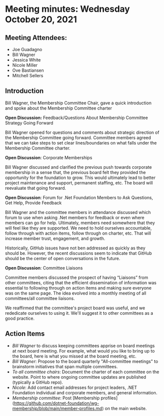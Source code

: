 # Meeting minutes: Wednesday October 20, 2021

## Meeting Attendees:

- Joe Guadagno
- Bill Wagner
- Jessica White
- Nicole Miller
- Ove Bastiansen
- Mitchell Sellers

## Introduction

Bill Wagner, the Membership Committee Chair, gave a quick introduction and spoke about the Membership Committee charter
  
**Open Discussion:** Feedback/Questions About Membership Committee Strategy Going Forward

Bill Wagner opened for questions and comments about strategic direction of the Membership Committee going forward. Committee members agreed that we can take steps to set clear lines/boundaries on what falls under the Membership Committee charter.

**Open Discussion**: Corporate Memberships

Bill Wagner discussed and clarified the previous push towards corporate membership in a sense that, the previous board felt they provided the opportunity for the foundation to grow. This would ultimately lead to better project maintenance and support, permanent staffing, etc. The board will reevaluate that going forward.

**Open Discussion**: Forum for .Net Foundation Members to Ask Questions, Get Help, Provide Feedback

Bill Wagner and the committee members in attendance discussed which forum to use when asking .Net members for feedback or even where members can go for help. Ultimately, members need somewhere that they will feel like they are supported. We need to hold ourselves accountable, follow through with action items, follow through on charter, etc. That will increase member trust, engagement, and growth.

Historically, GitHub issues have not ben addressed as quickly as they should be. However, the recent discussions seem to indicate that GitHub should be the center of open conversations in the future.
  
**Open Discussion**: Committee Liaisons

Committee members discussed the prospect of having “Liaisons” from other committees, citing that the efficient dissemination of information was essential to following through on action items and making sure everyone was on the same page. The idea evolved into a monthly meeting of all committees/all committee liaisons.

We reaffirmed that the committee's project board was useful, and we rededicate ourselves to using it. We'll suggest it to other committees as a good practice.

## Action Items

- *Bill Wagner* to discuss keeping committees apprise on board meetings at next board meeting. For example, what would you like to bring up to the board, here is what you missed at the board meeting, etc.
- *Bill Wagner*: Propose to the board quarterly "All-committee meetings" to brainstorm initiatives that span multiple committees.
- *To all committee chairs*: Document the charter of each committee on the website. Point to where ongoing committee updates are published (typically a GitHub repo).
- *Nicole*: Add contact email addresses for project leaders, .NET Foundation individual and corporate members, and general information.
- *Membership committee*: Post [Membership profiles]
(https://github.com/dotnet-foundation/wg-membership/blob/main/member-profiles.md) on the main website.

